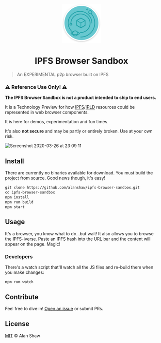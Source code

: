 <p align="center"><img src="assets/logo-1024w.png" width="128" /></p>
<h1 align="center">IPFS Browser Sandbox</h1>

> An EXPERIMENTAL p2p browser built on IPFS

### ⚠️ Reference Use Only! ⚠️

**The IPFS Browser Sandbox is not a product intended to ship to end users.**  

It is a Technology Preview for how [IPFS](https://ipfs.io)/[IPLD](https://ipld.io/) resources could be represented in web browser components.

It is here for demos, experimentation and fun times.

It's also **not secure** and may be partly or entirely broken. Use at your own risk.

<img alt="Screenshot 2020-03-26 at 23 09 11" src="https://user-images.githubusercontent.com/152863/77705175-e4b4b300-6fb6-11ea-90a1-972c3c53b162.png">

## Install

There are currently no binaries available for download. You must build the project from source. Good news though, it's easy!

```console
git clone https://github.com/alanshaw/ipfs-browser-sandbox.git
cd ipfs-browser-sandbox
npm install
npm run build
npm start
```

## Usage

It's a browser, you know what to do...but wait! It also allows you to browse the IPFS-iverse. Paste an IPFS hash into the URL bar and the content will appear on the page. Magic!

### Developers

There's a watch script that'll watch all the JS files and re-build them when you make changes:

```console
npm run watch
```

## Contribute

Feel free to dive in! [Open an issue](https://github.com/alanshaw/ipfs-browser-sandbox/issues/new) or submit PRs.

## License

[MIT](LICENSE) © Alan Shaw
